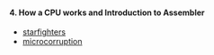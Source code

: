 #### 4. How a CPU works and Introduction to Assembler

- [starfighters](https://www.starfighters.io/)
- [microcorruption](https://microcorruption.com/)